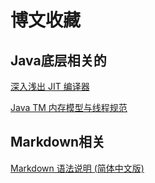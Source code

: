 # 博文收藏

## Java底层相关的

[深入浅出 JIT 编译器](https://www.ibm.com/developerworks/cn/java/j-lo-just-in-time/index.html)

[Java TM 内存模型与线程规范 ](http://ifeve.com/wp-content/uploads/2014/03/JSR133%E4%B8%AD%E6%96%87%E7%89%881.pdf)

## Markdown相关

[Markdown 语法说明 (简体中文版)](http://wowubuntu.com/markdown/index.html#header)
